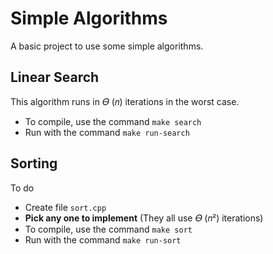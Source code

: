 Simple Algorithms
===================

A basic project to use some simple algorithms.


Linear Search
-------------
This  algorithm runs in 𝛳 (𝑛) iterations in the worst case.

+ To compile, use the command `make search`
+ Run with the command  `make run-search`



Sorting
-----------

To do

+ Create file `sort.cpp`
+ **Pick any one to implement** (They all use 𝛳 (𝑛²) iterations) 
+ To compile, use the command `make sort`
+ Run with the command  `make run-sort`

